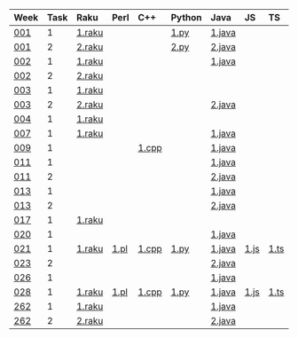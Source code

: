 | Week | Task | Raku | Perl | C++ | Python | Java | JS | TS | Go
| :--  | :--  | :--  | :--  | :-- | :--    | :--  | :-- | :-- | :-- |
| [001](https://theweeklychallenge.org/blog/perl-weekly-challenge-001/) | 1 | [1.raku](https://github.com/ash/raku-challenges/blob/master/001/ch-1.raku) | | | [1.py](https://github.com/ash/python-challenges/blob/main/001/ch-1.py) | [1.java](https://github.com/ash/java-challenges/blob/main/001/ch-1.java) 
| [001](https://theweeklychallenge.org/blog/perl-weekly-challenge-001/) | 2 | [2.raku](https://github.com/ash/raku-challenges/blob/master/001/ch-2.raku) | | | [2.py](https://github.com/ash/python-challenges/blob/main/001/ch-2.py) | [2.java](https://github.com/ash/java-challenges/blob/main/001/ch-2.java) 
| [002](https://theweeklychallenge.org/blog/perl-weekly-challenge-002/) | 1 | [1.raku](https://github.com/ash/raku-challenges/blob/master/002/ch-1.raku) | | | | [1.java](https://github.com/ash/java-challenges/blob/main/002/ch-1.java) 
| [002](https://theweeklychallenge.org/blog/perl-weekly-challenge-002/) | 2 | [2.raku](https://github.com/ash/raku-challenges/blob/master/002/ch-2.raku) | 
| [003](https://theweeklychallenge.org/blog/perl-weekly-challenge-003/) | 1 | [1.raku](https://github.com/ash/raku-challenges/blob/master/003/ch-1.raku) | 
| [003](https://theweeklychallenge.org/blog/perl-weekly-challenge-003/) | 2 | [2.raku](https://github.com/ash/raku-challenges/blob/master/003/ch-2.raku) | | | | [2.java](https://github.com/ash/java-challenges/blob/main/003/ch-2.java) 
| [004](https://theweeklychallenge.org/blog/perl-weekly-challenge-004/) | 1 | [1.raku](https://github.com/ash/raku-challenges/blob/master/004/ch-1.raku) | 
| [007](https://theweeklychallenge.org/blog/perl-weekly-challenge-007/) | 1 | [1.raku](https://github.com/ash/raku-challenges/blob/master/007/ch-1.raku) | | | | [1.java](https://github.com/ash/java-challenges/blob/main/007/ch-1.java) 
| [009](https://theweeklychallenge.org/blog/perl-weekly-challenge-009/) | 1 |                                                                               | | [1.cpp](https://github.com/ash/cpp-challenges/blob/main/009/ch-1.cpp) | | [1.java](https://github.com/ash/java-challenges/blob/main/009/ch-1.java) 
| [011](https://theweeklychallenge.org/blog/perl-weekly-challenge-011/) | 1 |                                                                               | |                                                                          | | [1.java](https://github.com/ash/java-challenges/blob/main/011/ch-1.java) 
| [011](https://theweeklychallenge.org/blog/perl-weekly-challenge-011/) | 2 |                                                                               | |                                                                          | | [2.java](https://github.com/ash/java-challenges/blob/main/011/ch-2.java) 
| [013](https://theweeklychallenge.org/blog/perl-weekly-challenge-013/) | 1 |                                                                               | |                                                                          | | [1.java](https://github.com/ash/java-challenges/blob/main/013/ch-1.java) 
| [013](https://theweeklychallenge.org/blog/perl-weekly-challenge-013/) | 2 |                                                                               | |                                                                          | | [2.java](https://github.com/ash/java-challenges/blob/main/013/ch-2.java) 
| [017](https://theweeklychallenge.org/blog/perl-weekly-challenge-017/) | 1 | [1.raku](https://github.com/ash/raku-challenges/blob/master/017/ch-1.raku) | 
| [020](https://theweeklychallenge.org/blog/perl-weekly-challenge-020/) | 1 |                                                                               | |                                                                          | | [1.java](https://github.com/ash/java-challenges/blob/main/020/ch-1.java) 
| [021](https://theweeklychallenge.org/blog/perl-weekly-challenge-021/) | 1 | [1.raku](https://github.com/ash/raku-challenges/blob/master/021/ch-1.raku) | [1.pl](https://github.com/ash/perl-challenges/blob/main/021/ch-1.pl) | [1.cpp](https://github.com/ash/cpp-challenges/blob/main/021/ch-1.cpp) | [1.py](https://github.com/ash/python-challenges/blob/main/021/ch-1.py) | [1.java](https://github.com/ash/java-challenges/blob/main/021/ch-1.java) | [1.js](https://github.com/ash/js-challenges/blob/main/021/ch-1.js) | [1.ts](https://github.com/ash/typescript-challenges/blob/main/021/ch-1.ts) | [1.go](https://github.com/ash/go-challenges/blob/main/021/ch-1.go)
| [023](https://theweeklychallenge.org/blog/perl-weekly-challenge-023/) | 2 | | | | | [2.java](https://github.com/ash/java-challenges/blob/main/023/ch-2.java)
| [026](https://theweeklychallenge.org/blog/perl-weekly-challenge-026/) | 1 | | | | | [1.java](https://github.com/ash/java-challenges/blob/main/026/ch-1.java)
| [028](https://theweeklychallenge.org/blog/perl-weekly-challenge-028/) | 1 | [1.raku](https://github.com/ash/raku-challenges/blob/master/028/ch-1.raku) | [1.pl](https://github.com/ash/perl-challenges/blob/main/028/ch-1.pl) | [1.cpp](https://github.com/ash/cpp-challenges/blob/main/028/ch-1.cpp) | [1.py](https://github.com/ash/python-challenges/blob/main/028/ch-1.py) | [1.java](https://github.com/ash/java-challenges/blob/main/028/ch-1.java) | [1.js](https://github.com/ash/js-challenges/blob/main/028/ch-1.js) | [1.ts](https://github.com/ash/typescript-challenges/blob/main/028/ch-1.ts) | [1.go](https://github.com/ash/go-challenges/blob/main/028/ch-1.go)
| [262](https://theweeklychallenge.org/blog/perl-weekly-challenge-0262/) | 1 | [1.raku](https://github.com/ash/raku-challenges/blob/master/262/ch-1.raku) | | | | [1.java](https://github.com/ash/java-challenges/blob/main/262/ch-1.java)
| [262](https://theweeklychallenge.org/blog/perl-weekly-challenge-0262/) | 2 | [2.raku](https://github.com/ash/raku-challenges/blob/master/262/ch-2.raku) | | | | [2.java](https://github.com/ash/java-challenges/blob/main/262/ch-2.java)
